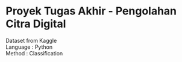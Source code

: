 # Proyek Tugas Akhir - Pengolahan Citra Digital
Dataset from Kaggle <br>
Language : Python <br>
Method : Classification <br>
